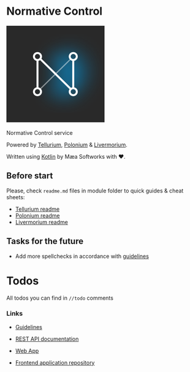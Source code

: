 # Normative Control
![Normative Control](normative-control.svg)

Normative Control service

Powered by 
[Tellurium](tellurium/src/main/resources/tellurium.svg),
[Polonium](polonium/src/main/resources/polonium.svg) &
[Livermorium](livermorium/src/main/resources/livermorium.svg).

Written using [Kotlin](https://kotlinlang.org/) by Mæa Softworks with ❤.

## Before start
Please, check `readme.md` files in module folder to quick guides & cheat sheets:
- [Tellurium readme](tellurium/readme.md)
- [Polonium readme](polonium/readme.md)
- [Livermorium readme](livermorium/readme.md)

## Tasks for the future
- Add more spellchecks in accordance with [guidelines](resources/Guidelines.pdf)


# Todos
All todos you can find in `//todo` comments

### Links

- [Guidelines](resources/Guidelines.pdf)

- [REST API documentation](https://normative-control-api.herokuapp.com/docs)

- [Web App](https://normative-control.herokuapp.com/)

- [Frontend application repository](https://github.com/EliteHacker228/normative-control)